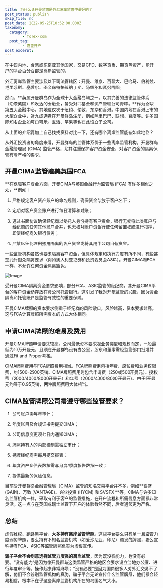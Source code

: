 ```yaml
---
title: 为什么说开曼监管是外汇离岸监管中最好的？
post_status: publish
skip_file: no
post_date: 2022-05-26T10:52:00.000Z
taxonomy:
  category:
        - forex-com
  post_tag:
        - 嘉盛开户
post_excerpt: 
---
```

在中国内地、台湾或东南亚其他国家，交易CFD、数字货币、期货等资产，能开户的平台百分百都是离岸监管的。

外汇离岸监管主要涉及以下司法管辖区：开曼、维京、百慕大、巴哈马、伯利兹、毛里求斯、塞舌尔、圣文森特格拉纳丁斯、马绍尔和瓦努阿图。

然而，**英属开曼群岛作为全球十大金融岛屿之一，以其完善的法律监管体系（沿袭英国）和发达的金融业，备受对冲基金和资产管理公司青睐。**作为全球第五大金融中心，其地位仅次于纽约、伦敦、东京和香港。中国内地在香港上市的大型企业中，近九成选择在开曼群岛注册，例如阿里巴巴、联想、百度等。许多国际知名企业如可口可乐、宝洁、苹果等也在此设立子公司。

从上面的介绍再加上自己找找资料对比一下，还有哪个离岸监管能有如此地位？

从外汇投资者的角度来看，开曼群岛的监管体系优于一些离岸监管机构。开曼群岛金融管理局 (CIMA) 监管严格，尤其注重保护客户资金安全，对客户资金的隔离保管有着严格的要求。

## 开曼CIMA监管媲美英国FCA

**在保障客户资金方面，开曼CIMA与英国金融行为监管局 (FCA) 有许多相似之处，**例如：

1. 严格规定客户资产账户的命名规则，确保资金存放于客户名下；

1. 定期对客户资金账户进行每日清算和对账；

1. 通过书面协议确保经纪商以受托人身份持有客户资金，银行无权将此类账户与经纪商的任何其他账户合并，也无权对账户资金行使任何留置权或进行扣押，即使经纪商欠银行债务；

1. 严禁以任何理由挪用隔离的客户资金或将其用作公司自有资金。

一些监管机构虽然也要求隔离客户资金，但具体规定和执行力度有所不同，有些甚至允许豁免隔离要求（例如澳大利亚证券和投资委员会ASIC）。开曼CIMA和FCA一样，不允许任何资金隔离豁免。

![Image](https://prod-files-secure.s3.us-west-2.amazonaws.com/39ed1227-6d7d-4570-be36-9ccd4a2c4241/bd849744-3fcb-4a37-8312-357962c8f065/image.png?X-Amz-Algorithm=AWS4-HMAC-SHA256&X-Amz-Content-Sha256=UNSIGNED-PAYLOAD&X-Amz-Credential=ASIAZI2LB466WBNMCOFE%2F20250912%2Fus-west-2%2Fs3%2Faws4_request&X-Amz-Date=20250912T041346Z&X-Amz-Expires=3600&X-Amz-Security-Token=IQoJb3JpZ2luX2VjEKz%2F%2F%2F%2F%2F%2F%2F%2F%2F%2FwEaCXVzLXdlc3QtMiJIMEYCIQCV%2F8LGYKoQW6a6Z7Q%2FiszopdamJYMT%2F2IaJGUhG72LrwIhAI4%2FdK2eHx5LcifjKk4Xt9HIdhDZxo4EIFL1qrlDwTveKv8DCCQQABoMNjM3NDIzMTgzODA1IgzyXk2IXW1Zq4v1vGUq3AMP8N%2FAjwJ061RHCi2LF7g1QA4EEEyh78j%2F6%2BobefGwY9voB5QYYGe4VHhU8tb%2BG2bSvVgRWreesrBTiBbhdqtLD4I13NgHURuAFXbj00gnFpqF9AwYYELV48BhQ2KPUbvjxFE5MQ%2FCWisQTS6PAXlMm%2FQB%2FQ%2BPN3Ect%2FKyLTDvFZtY9FWo2jZAtNWwf2srLq0vd7TPBMDt7dldumYRzQsZX5i9Ui4O3dJfRBQgUvmlJPJ28x1I2c5WJqqLKkfyAcjIrd%2FTKNCt5kVEoP2wsVZCjmN%2FniKy5dSXP1Sp0zrBlxC7XUvE315Rx%2FDvm8b4OppCPgixp4ou853V%2B1Ict4Df6pr9u%2FGI1Zzppoi5ooD5KGefbINke6L99dKNQ57wFPOKA%2BjJFZMGE536oP6CnzusvIZvNExVPA2K5ZrR0adtoxqWk6nKevlN5%2B4cLfB4phl1DsTuPI%2FtPyK5BD7nSSga0jRv61aMN9GLKaco8zw0XdW8p%2Bp%2FHBbTGWYPRTTDwUgHM1duqJebf0U0p%2Ft4TdKQwvlOJYNKk3YOrhoVYwk%2BVj8g4M5N8tjGWv5%2F6uCJLS7wCIP2vKgu%2Ft7Jqc1noStanuEdkJNeCPL1s9qQuIr1IfnXwgVFZkou0sC7oTD1oo7GBjqkAWVjmHF0%2BCdFp2rVFyRdavW2mgYBD2JCH2olxawcH54NS4dya25jnFZUEQ34JEd4jttS%2B4R%2FMRf1C87ant3FhI5%2FoOWC62bS6b0zUCQqGuMRjNjzNu3VxbnlAt4StI2rqo1EX%2Fp%2F1YAeeLVTaJA3Y9fAJlsp4NObijrwIFGgqnSIJU2%2BTx42CdgZuyJ%2Fp%2BPj13nqKRjFyqcCPUfm0MUIAyHC4VnG&X-Amz-Signature=1ac4ad8e5623faaaac3e8856150f33b55e6566b3f504951069951badc0201710&X-Amz-SignedHeaders=host&x-amz-checksum-mode=ENABLED&x-id=GetObject)

受开曼CIMA隔离资金要求影响，部分FCA、ASIC监管的经纪商，其开曼CIMA平台的客户资金仍存放在母公司托管银行。这引发了我对开曼监管的兴趣，因为资金隔离和托管账户是监管有效性的重要保障。

开曼CIMA牌照的资本要求侧重于经纪商的风险敞口，风险越高，资本要求越高。这与FCA计算牌照所需资本的方式大体相同。

## **申请CIMA牌照的难易及费用**

开曼CIMA牌照申请要求较高。公司最低资本要求视业务类型和规模而定，一般最低为10万开曼元，且须在开曼群岛设有办公室，股东和董事需经监管部门批准并通过Fit and Proper考核。

CIMA牌照费用与FCA牌照费用相当。FCA牌照费用包括年费、席位费和业务权限费，约1500-2500英镑。CIMA牌照费用则包含申请费（250或500开曼元）、授权费（2000/4000/8000开曼元）和年费（2000/4000/8000开曼元）。由于1开曼元约等于0.95英镑，两种牌照费用大体相当。

## CIMA监管牌照公司需遵守哪些监管要求？

1. 公司账户需每年审计；

1. 年度账目及合规证书需提交CIMA；

1. 公司信息变更须七日内通知CIMA；

1. 牌照持有人的内部控制需独立审计；

1. 持牌经纪商需每月提交报表；

1. 年度资产负债表数据需与月度/季度报告数据一致；

1. 提供最新的保险信息。

目前受开曼群岛金融管理局（CIMA）监管的知名交易平台并不多，例如**嘉盛 (GAIN)、万致 (VANTAGE)、兴业投资 (HYCM) 和 SVSFX **等。CIMA与许多知名监管机构一样，采取有利于客户的监管措施，在开户流程和所需信息方面都非常灵活。这一点与在英国或瑞士监管下开户的体验截然不同，后者通常更为严格。

## 总结

虚假维权、跑路黑平台，**大多持有离岸监管牌照**。这些平台要么只有单一且监管力度弱的牌照，要么持有不知名监管机构（如爱沙尼亚、印尼）颁发的牌照，要么宣称持有FCA、ASIC等监管牌照但实为虚假宣传。

**骗子平台不会刻意选择监管力度强的离岸监管**，因为既没有能力，也没有必要。“没有能力”是因为像开曼群岛这类监管严格的地区会要求设立当地办公室、进行年度审计等，操作起来非常麻烦；“没有必要”是因为国内很多人对外汇交易不了解，他们不会辨别监管机构的真伪，骗子平台无论宣传什么监管牌照，他们都会轻易相信，根本不在乎这些离岸监管机构所在的岛国名气大小。
